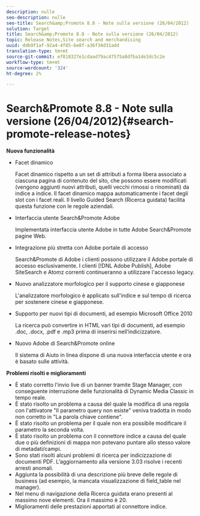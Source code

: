```yaml
---
description: nulle
seo-description: nulle
seo-title: Search&amp;Promote 8.8 - Note sulla versione (26/04/2012)
solution: Target
title: Search&amp;Promote 8.8 - Note sulla versione (26/04/2012)
topic: Release Notes,Site search and merchandising
uuid: ddb9f1af-92a4-4f85-be8f-a36f34d31add
translation-type: tm+mt
source-git-commit: ef818327e1cdaad79ac47575a8dfba1de3dc5c2e
workflow-type: tm+mt
source-wordcount: '324'
ht-degree: 2%

---
```



# Search&amp;Promote 8.8 - Note sulla versione (26/04/2012){#search-promote-release-notes}

**Nuova funzionalità**

* Facet dinamico

   Facet dinamico rispetto a un set di attributi a forma libera associato a ciascuna pagina di contenuto del sito, che possono essere modificati (vengono aggiunti nuovi attributi, quelli vecchi rimossi o rinominati) da indice a indice. Il facet dinamico mappa automaticamente i facet degli slot con i facet reali. Il livello Guided Search (Ricerca guidata) facilita questa funzione con le regole aziendali.
* Interfaccia utente Search&amp;Promote  Adobe

   Implementata  interfaccia utente Adobe in tutte  Adobe Search&amp;Promote pagine Web.
* Integrazione più stretta con  Adobe  portale di accesso

    Search&amp;Promote di Adobe i clienti possono utilizzare il  Adobe portale di accesso esclusivamente. I clienti [!DNL Adobe Publish],  Adobe SiteSearch e Atomz correnti continueranno a utilizzare l&#39;accesso legacy.
* Nuovo analizzatore morfologico per il supporto cinese e giapponese

   L&#39;analizzatore morfologico è applicato sull&#39;indice e sul tempo di ricerca per sostenere cinese e giapponese.
* Supporto per nuovi tipi di documenti, ad esempio Microsoft Office 2010

   La ricerca può convertire in HTML vari tipi di documenti, ad esempio .doc, .docx, .pdf e .mp3 prima di inserirsi nell’indicizzatore.
* Nuovo Adobe di Search&amp;Promote online

   Il sistema di Aiuto in linea dispone di una nuova interfaccia utente e ora è basato sulle attività.

**Problemi risolti e miglioramenti**

* È stato corretto l&#39;invio live di un banner tramite Stage Manager, con conseguente interruzione delle funzionalità di Dynamic Media Classic in tempo reale.
* È stato risolto un problema a causa del quale la modifica di una regola con l&#39;attivatore &quot;Il parametro query non esiste&quot; veniva tradotta in modo non corretto in &quot;La parola chiave contiene&quot;.
* È stato risolto un problema per il quale non era possibile modificare il parametro la seconda volta.
* È stato risolto un problema con il connettore indice a causa del quale due o più definizioni di mappa non potevano puntare allo stesso valore di metadati/campi.
* Sono stati risolti alcuni problemi di ricerca per indicizzazione di documenti PDF. L’aggiornamento alla versione 3.03 risolve i recenti arresti anomali.
* Aggiunta la possibilità di una descrizione più breve delle regole di business (ad esempio, la mancata visualizzazione di field_table nel manager).
* Nel menu di navigazione della Ricerca guidata erano presenti al massimo nove elementi. Ora il massimo è 20.
* Miglioramenti delle prestazioni apportati al connettore indice.

